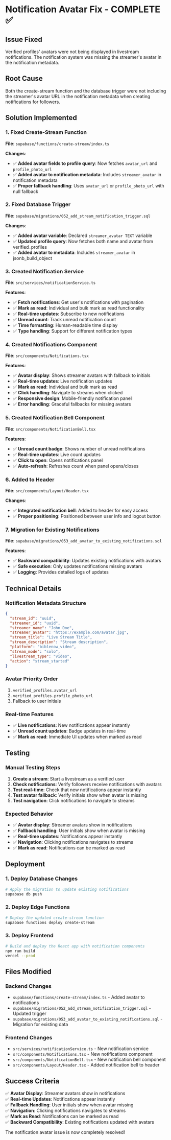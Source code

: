 # Notification Avatar Fix - COMPLETE ✅

## Issue Fixed
Verified profiles' avatars were not being displayed in livestream notifications. The notification system was missing the streamer's avatar in the notification metadata.

## Root Cause
Both the create-stream function and the database trigger were not including the streamer's avatar URL in the notification metadata when creating notifications for followers.

## Solution Implemented

### 1. Fixed Create-Stream Function
**File**: `supabase/functions/create-stream/index.ts`

**Changes**:
- ✅ **Added avatar fields to profile query**: Now fetches `avatar_url` and `profile_photo_url`
- ✅ **Added avatar to notification metadata**: Includes `streamer_avatar` in notification metadata
- ✅ **Proper fallback handling**: Uses `avatar_url` or `profile_photo_url` with null fallback

### 2. Fixed Database Trigger
**File**: `supabase/migrations/052_add_stream_notification_trigger.sql`

**Changes**:
- ✅ **Added avatar variable**: Declared `streamer_avatar TEXT` variable
- ✅ **Updated profile query**: Now fetches both name and avatar from verified_profiles
- ✅ **Added avatar to metadata**: Includes `streamer_avatar` in jsonb_build_object

### 3. Created Notification Service
**File**: `src/services/notificationService.ts`

**Features**:
- ✅ **Fetch notifications**: Get user's notifications with pagination
- ✅ **Mark as read**: Individual and bulk mark as read functionality
- ✅ **Real-time updates**: Subscribe to new notifications
- ✅ **Unread count**: Track unread notification count
- ✅ **Time formatting**: Human-readable time display
- ✅ **Type handling**: Support for different notification types

### 4. Created Notifications Component
**File**: `src/components/Notifications.tsx`

**Features**:
- ✅ **Avatar display**: Shows streamer avatars with fallback to initials
- ✅ **Real-time updates**: Live notification updates
- ✅ **Mark as read**: Individual and bulk mark as read
- ✅ **Click handling**: Navigate to streams when clicked
- ✅ **Responsive design**: Mobile-friendly notification panel
- ✅ **Error handling**: Graceful fallbacks for missing avatars

### 5. Created Notification Bell Component
**File**: `src/components/NotificationBell.tsx`

**Features**:
- ✅ **Unread count badge**: Shows number of unread notifications
- ✅ **Real-time updates**: Live count updates
- ✅ **Click to open**: Opens notifications panel
- ✅ **Auto-refresh**: Refreshes count when panel opens/closes

### 6. Added to Header
**File**: `src/components/Layout/Header.tsx`

**Changes**:
- ✅ **Integrated notification bell**: Added to header for easy access
- ✅ **Proper positioning**: Positioned between user info and logout button

### 7. Migration for Existing Notifications
**File**: `supabase/migrations/053_add_avatar_to_existing_notifications.sql`

**Features**:
- ✅ **Backward compatibility**: Updates existing notifications with avatars
- ✅ **Safe execution**: Only updates notifications missing avatars
- ✅ **Logging**: Provides detailed logs of updates

## Technical Details

### Notification Metadata Structure
```json
{
  "stream_id": "uuid",
  "streamer_id": "uuid", 
  "streamer_name": "John Doe",
  "streamer_avatar": "https://example.com/avatar.jpg",
  "stream_title": "Live Stream Title",
  "stream_description": "Stream description",
  "platform": "biblenow_video",
  "stream_mode": "solo",
  "livestream_type": "video",
  "action": "stream_started"
}
```

### Avatar Priority Order
1. `verified_profiles.avatar_url`
2. `verified_profiles.profile_photo_url`
3. Fallback to user initials

### Real-time Features
- ✅ **Live notifications**: New notifications appear instantly
- ✅ **Unread count updates**: Badge updates in real-time
- ✅ **Mark as read**: Immediate UI updates when marked as read

## Testing

### Manual Testing Steps
1. **Create a stream**: Start a livestream as a verified user
2. **Check notifications**: Verify followers receive notifications with avatars
3. **Test real-time**: Check that new notifications appear instantly
4. **Test avatar fallback**: Verify initials show when avatar is missing
5. **Test navigation**: Click notifications to navigate to streams

### Expected Behavior
- ✅ **Avatar display**: Streamer avatars show in notifications
- ✅ **Fallback handling**: User initials show when avatar is missing
- ✅ **Real-time updates**: Notifications appear instantly
- ✅ **Navigation**: Clicking notifications navigates to streams
- ✅ **Mark as read**: Notifications can be marked as read

## Deployment

### 1. Deploy Database Changes
```bash
# Apply the migration to update existing notifications
supabase db push
```

### 2. Deploy Edge Functions
```bash
# Deploy the updated create-stream function
supabase functions deploy create-stream
```

### 3. Deploy Frontend
```bash
# Build and deploy the React app with notification components
npm run build
vercel --prod
```

## Files Modified

### Backend Changes
- `supabase/functions/create-stream/index.ts` - Added avatar to notifications
- `supabase/migrations/052_add_stream_notification_trigger.sql` - Updated trigger
- `supabase/migrations/053_add_avatar_to_existing_notifications.sql` - Migration for existing data

### Frontend Changes
- `src/services/notificationService.ts` - New notification service
- `src/components/Notifications.tsx` - New notifications component
- `src/components/NotificationBell.tsx` - New notification bell component
- `src/components/Layout/Header.tsx` - Added notification bell to header

## Success Criteria

✅ **Avatar Display**: Streamer avatars show in notifications  
✅ **Real-time Updates**: Notifications appear instantly  
✅ **Fallback Handling**: User initials show when avatar missing  
✅ **Navigation**: Clicking notifications navigates to streams  
✅ **Mark as Read**: Notifications can be marked as read  
✅ **Backward Compatibility**: Existing notifications updated with avatars  

The notification avatar issue is now completely resolved! 